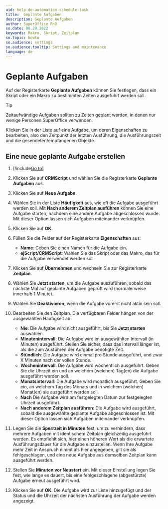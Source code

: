 ```yaml
---
uid: help-de-automation-schedule-task
title:  Geplante Aufgaben
description: Geplante Aufgaben
author: SuperOffice RnD
so.date: 06.29.2022
keywords: Makro, Skript, Zeitplan
so.topic: howto
so.audience: settings
so.audience.tooltip: Settings and maintenance
language: de
---
```


# Geplante Aufgaben

Auf der Registerkarte **Geplante Aufgaben** können Sie festlegen, dass ein Skript oder ein Makro zu bestimmten Zeiten ausgeführt werden soll.

> [!TIP]
> Zeitaufwändige Aufgaben sollten zu Zeiten geplant werden, in denen nur wenige Personen SuperOffice verwenden.

Klicken Sie in der Liste auf eine Aufgabe, um deren Eigenschaften zu bearbeiten, also den Zeitpunkt der letzten Ausführung, die Ausführungszeit und die gesendeten/empfangenen Objekte.

## Eine neue geplante Aufgabe erstellen

1. [!include[Go to](../../../learn/includes/goto-sm.md)]

1. Klicken Sie auf **CRMScript** und wählen Sie die Registerkarte **Geplante Aufgaben** aus.

1. Klicken Sie auf **Neue Aufgabe**.

1. Wählen Sie in der Liste **Häufigkeit** aus, wie oft die Aufgabe ausgeführt werden soll. Mit **Nach anderem Zeitplan ausführen** können Sie eine Aufgabe starten, nachdem eine andere Aufgabe abgeschlossen wurde. Mit dieser Option lassen sich Aufgaben miteinander verknüpfen.

1. Klicken Sie auf **OK**.

1. Füllen Sie die Felder auf der Registerkarte **Eigenschaften** aus:
    * **Name**: Geben Sie einen Namen für die Aufgabe ein.
    * **ejScript/CRMScript**: Wählen Sie das Skript oder das Makro, das für die Aufgabe verwendet werden soll.

1. Klicken Sie auf **Übernehmen** und wechseln Sie zur Registerkarte **Zeitplan**.

1. Wählen Sie **Jetzt starten**, um die Aufgabe auszuführen, sobald das nächste Mal auf geplante Aufgaben geprüft wird (normalerweise innerhalb 1 Minute).

1. Wählen Sie **Deaktivieren**, wenn die Aufgabe vorerst nicht aktiv sein soll.

1. Bearbeiten Sie den Zeitplan. Die verfügbaren Felder hängen von der ausgewählten Häufigkeit ab:

    * **Nie**: Die Aufgabe wird nicht ausgeführt, bis Sie **Jetzt starten** auswählen.
    * **Minutenintervall**: Die Aufgabe wird im ausgewählten Intervall (in Minuten) ausgeführt. Stellen Sie sicher, dass das Intervall länger ist, als die zum Ausführen der Aufgabe benötigte Zeit.
    * **Stündlich**: Die Aufgabe wird einmal pro Stunde ausgeführt, und zwar X Minuten nach der vollen Stunde.
    * **Wochenintervall**: Die Aufgabe wird wöchentlich ausgeführt. Geben Sie die Uhrzeit ein und an welchem (welchen) Tag(en) die Aufgabe ausgeführt werden soll.
    * **Monatsintervall**: Die Aufgabe wird monatlich ausgeführt. Geben Sie ein, an welchem Tag des Monats und in welchem (welchen) Monat(en) sie ausgeführt werden soll.
    * **Nach** Die Aufgabe wird am festgelegten Datum zur festgelegten Uhrzeit ausgeführt.
    * **Nach anderem Zeitplan ausführen**: Die Aufgabe wird ausgeführt, sobald die ausgewählte geplante Aufgabe abgeschlossen ist. Mit dieser Option lassen sich Aufgaben miteinander verknüpfen.

1. Legen Sie die **Sperrzeit in Minuten** fest, um zu verhindern, dass mehrere Aufgaben mit identischem Zeitplan gleichzeitig ausgeführt werden. Es empfiehlt sich, hier einen höheren Wert als die erwartete Ausführungsdauer für die Aufgabe einzustellen. Wenn Ihre Aufgabe mehr Zeit in Anspruch nimmt als hier angegeben, gilt sie als fehlgeschlagen, und eine neue Aufgabe aus demselben Zeitplan kann ausgeführt werden.

1. Stellen Sie **Minuten vor Neustart** ein. Mit dieser Einstellung legen Sie fest, wie lange es dauert, bis eine fehlgeschlagene (abgestürzte) Aufgabe erneut ausgeführt wird.

1. Klicken Sie auf **OK**. Die Aufgabe wird zur Liste hinzugefügt und der Status und die Uhrzeit der nächsten Ausführung der Aufgabe werden angezeigt.
